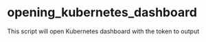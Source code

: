 # opening_kubernetes_dashboard
This script will open Kubernetes dashboard with the token to output 
